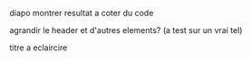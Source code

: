 diapo montrer resultat a coter du code

agrandir le header et d'autres elements? (a test sur un vrai tel)

titre a eclaircire
